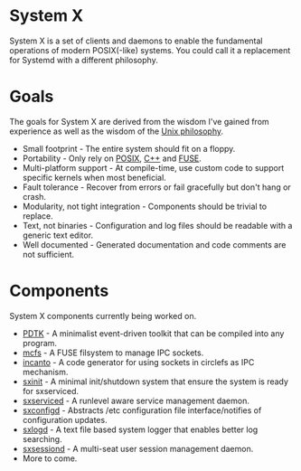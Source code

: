 # System X
System X is a set of clients and daemons to enable the fundamental operations of modern POSIX(-like) systems.  You could call it a replacement for Systemd with a different philosophy.

# Goals
The goals for System X are derived from the wisdom I've gained from experience as well as the wisdom of the [Unix philosophy](https://en.wikipedia.org/wiki/Unix_philosophy).

* Small footprint - The entire system should fit on a floppy.
* Portability - Only rely on [POSIX](https://en.wikipedia.org/wiki/POSIX), [C++](https://en.wikipedia.org/wiki/C%2B%2B_Standard_Library) and [FUSE](https://en.wikipedia.org/wiki/Filesystem_in_Userspace).
* Multi-platform support - At compile-time, use custom code to support specific kernels when most beneficial.
* Fault tolerance - Recover from errors or fail gracefully but don't hang or crash.
* Modularity, not tight integration - Components should be trivial to replace.
* Text, not binaries - Configuration and log files should be readable with a generic text editor.
* Well documented - Generated documentation and code comments are not sufficient.

# Components
System X components currently being worked on.
* [PDTK](https://github.com/GravisZro/pdtk) - A minimalist event-driven toolkit that can be compiled into any program.
* [mcfs](https://github.com/GravisZro/mcfs) - A FUSE filsystem to manage IPC sockets.
* [incanto](https://github.com/GravisZro/incanto) - A code generator for using sockets in circlefs as IPC mechanism.
* [sxinit](https://github.com/GravisZro/sxinit) - A minimal init/shutdown system that ensure the system is ready for sxserviced.
* [sxserviced](https://github.com/GravisZro/sxserviced) - A runlevel aware service management daemon.
* [sxconfigd](https://github.com/GravisZro/sxconfigd) - Abstracts /etc configuration file interface/notifies of configuration updates.
* [sxlogd](https://github.com/GravisZro/sxlogd) - A text file based system logger that enables better log searching.
* [sxsessiond](https://github.com/GravisZro/sxsessiond) - A multi-seat user session management daemon.
* More to come.
